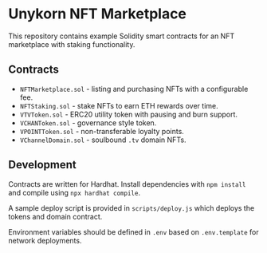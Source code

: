 # Unykorn NFT Marketplace

This repository contains example Solidity smart contracts for an NFT marketplace with staking functionality.

## Contracts

- `NFTMarketplace.sol` - listing and purchasing NFTs with a configurable fee.
- `NFTStaking.sol` - stake NFTs to earn ETH rewards over time.
- `VTVToken.sol` - ERC20 utility token with pausing and burn support.
- `VCHANToken.sol` - governance style token.
- `VPOINTToken.sol` - non-transferable loyalty points.
- `VChannelDomain.sol` - soulbound `.tv` domain NFTs.

## Development

Contracts are written for Hardhat. Install dependencies with `npm install` and compile using `npx hardhat compile`.

A sample deploy script is provided in `scripts/deploy.js` which deploys the tokens and domain contract.

Environment variables should be defined in `.env` based on `.env.template` for network deployments.
